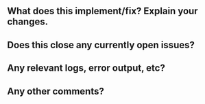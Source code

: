 ## What does this implement/fix? Explain your changes.
<!-- Give as much information as possible. Explain your rationale to help reviewers understand what's being done. -->

## Does this close any currently open issues?
<!-- If there is none present, remove this section -->

## Any relevant logs, error output, etc?
<!-- If it’s long, please paste to https://gist.github.com/ and insert the link here. -->

## Any other comments?
<!-- Any additional information that can help reviewers. -->

